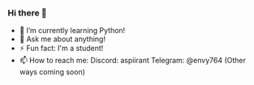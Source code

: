 ### Hi there 👋

- 🌱 I’m currently learning Python!
- 💬 Ask me about anything!
- ⚡ Fun fact: I'm a student!
- 📫 How to reach me: 
    Discord: aspiirant
    Telegram: @envy764
    (Other ways coming soon)

<!--
**aspiirant/aspiirant** is a ✨ _special_ ✨ repository because its `README.md` (this file) appears on your GitHub profile.

Here are some ideas to get you started:

- 🔭 I’m currently working on ...
- 🌱 I’m currently learning Python!
- 👯 I’m looking to collaborate on ...
- 🤔 I’m looking for help with ...
- 💬 Ask me about ...
- 📫 How to reach me: ...
- 😄 Pronouns: ...
- ⚡ Fun fact: ...
-->
